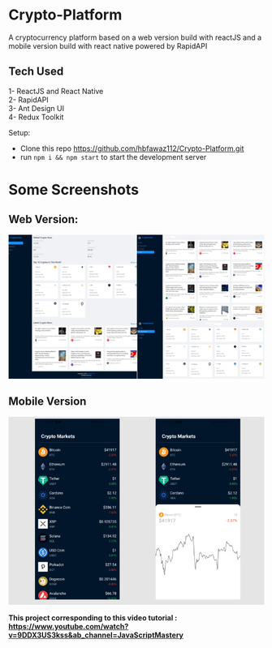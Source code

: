 # Crypto-Platform
A cryptocurrency platform based on a web version build with reactJS and a mobile version build with react native powered by RapidAPI
## Tech Used 

1- ReactJS and React Native<br>
2- RapidAPI<br>
3- Ant Design UI <br>
4- Redux Toolkit<br>

Setup:
- Clone this repo https://github.com/hbfawaz112/Crypto-Platform.git
- run ```npm i && npm start``` to start the development server

# Some Screenshots
## Web Version:
![](https://raw.githubusercontent.com/hbfawaz112/Crypto-Platform/main/Web_ReactJS/ss/Crypto_Platform_Web.PNG)
## Mobile Version
![](https://raw.githubusercontent.com/hbfawaz112/Crypto-Platform/main/Mobile_ReactNative/ss/Crypto_Platform_Mobile.PNG)



<b>This project corresponding to this video tutorial : https://www.youtube.com/watch?v=9DDX3US3kss&ab_channel=JavaScriptMastery

